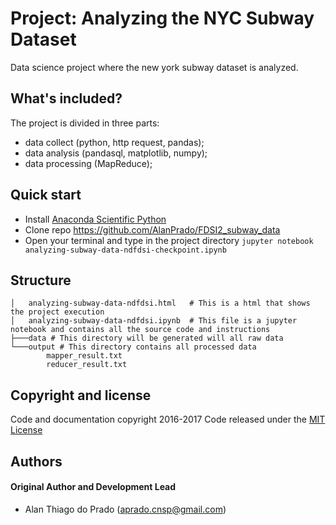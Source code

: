 # Project: Analyzing the NYC Subway Dataset

Data science project where the new york subway dataset is analyzed.

## What's included?

The project is divided in three parts:
* data collect (python, http request, pandas);
* data analysis (pandasql, matplotlib, numpy);
* data processing (MapReduce);

## Quick start

* Install [Anaconda Scientific Python](https://store.continuum.io/cshop/anaconda/)
* Clone repo https://github.com/AlanPrado/FDSI2_subway_data
* Open your terminal and type in the project directory `jupyter notebook analyzing-subway-data-ndfdsi-checkpoint.ipynb`

## Structure

```
│   analyzing-subway-data-ndfdsi.html   # This is a html that shows the project execution
│   analyzing-subway-data-ndfdsi.ipynb  # This file is a jupyter notebook and contains all the source code and instructions
├───data # This directory will be generated will all raw data 
└───output # This directory contains all processed data
        mapper_result.txt
        reducer_result.txt
```
## Copyright and license
Code and documentation copyright 2016-2017 Code released under the [MIT License](https://github.com/AlanPrado/FDSI2_subway_data/blob/master/LICENSE)

## Authors

#### Original Author and Development Lead

- Alan Thiago do Prado (aprado.cnsp@gmail.com)
